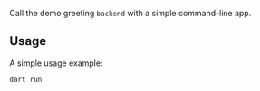 Call the demo greeting `backend` with a simple command-line app.

## Usage

A simple usage example:

```shell
dart run
```
